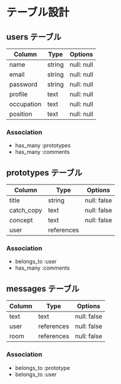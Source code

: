 # テーブル設計

## users テーブル

| Column     | Type   | Options    |
| -----------| ------ | ---------- |
| name       | string | null: null |
| email      | string | null: null |
| password   | string | null: null |
| profile    | text   | null: null |
| occupation | text   | null: null |
| position   | text   | null: null |


### Association

- has_many :prototypes
- has_many :comments

## prototypes テーブル

| Column       | Type       | Options     |
| ------------ | ---------- | ----------- |
| title        | string     | null: false |
| catch_copy   | text       | null: false |
| concept      | text       | null: false |
| user         | references |             |

### Association

- belongs_to :user
- has_many :comments

## messages テーブル

| Column  | Type       | Options                        |
| ------- | ---------- | ------------------------------ |
| text    | text       | null: false                    |
| user    | references | null: false                    |
| room    | references | null: false                    |

### Association

- belongs_to :prototype
- belongs_to :user